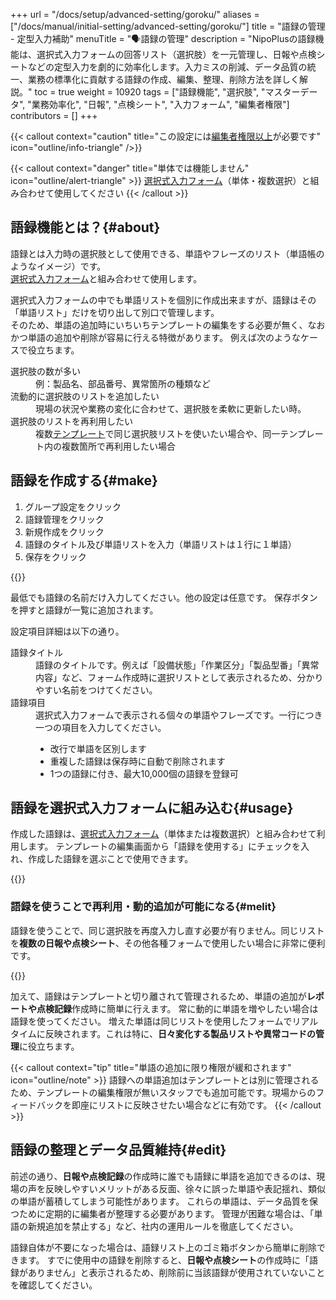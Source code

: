 +++
url = "/docs/setup/advanced-setting/goroku/"
aliases = ["/docs/manual/initial-setting/advanced-setting/goroku/"]
title = "語録の管理 - 定型入力補助"
menuTitle = "🗣️語録の管理"
description = "NipoPlusの語録機能は、選択式入力フォームの回答リスト（選択肢）を一元管理し、日報や点検シートなどの定型入力を劇的に効率化します。入力ミスの削減、データ品質の統一、業務の標準化に貢献する語録の作成、編集、整理、削除方法を詳しく解説。"
toc = true
weight = 10920
tags = ["語録機能", "選択肢", "マスターデータ",  "業務効率化", "日報", "点検シート", "入力フォーム", "編集者権限"]
contributors = []
+++

{{< callout context="caution" title="この設定には[編集者権限以上](/docs/setup/staff-global/rank/#manager)が必要です" icon="outline/info-triangle" />}}

{{< callout context="danger" title="単体では機能しません" icon="outline/alert-triangle" >}}
[選択式入力フォーム](/docs/template/selects/#plain)（単体・複数選択）と組み合わせて使用してください
{{< /callout >}}

## 語録機能とは？{#about}

語録とは入力時の選択肢として使用できる、単語やフレーズのリスト（単語帳のようなイメージ）です。  
[選択式入力フォーム](/docs/template/selects/)と組み合わせて使用します。

選択式入力フォームの中でも単語リストを個別に作成出来ますが、語録はその「単語リスト」だけを切り出して別口で管理します。  
そのため、単語の追加時にいちいちテンプレートの編集をする必要が無く、なおかつ単語の追加や削除が容易に行える特徴があります。
例えば次のようなケースで役立ちます。

<dl class="basic">
<dt>選択肢の数が多い</dt>
<dd>例：製品名、部品番号、異常箇所の種類など</dd>
<dt>流動的に選択肢のリストを追加したい</dt>
<dd>現場の状況や業務の変化に合わせて、選択肢を柔軟に更新したい時。</dd>
<dt>選択肢のリストを再利用したい</dt>
<dd>複数<a href="/docs/template/make/">テンプレート</a>で同じ選択肢リストを使いたい場合や、同一テンプレート内の複数箇所で再利用したい場合</dd>
</dl>

## 語録を作成する{#make}

1.  グループ設定をクリック
1.  語録管理をクリック
1.  新規作成をクリック
1.  語録のタイトル及び単語リストを入力（単語リストは１行に１単語）
1.  保存をクリック

{{<icatch filename="img/make-word-list" msg="語録は、日報や点検シートの入力項目を効率化する「定型入力リスト」のイメージです">}}

最低でも語録の名前だけ入力してください。他の設定は任意です。
保存ボタンを押すと語録が一覧に追加されます。

設定項目詳細は以下の通り。

<dl class="basic">
<dt>語録タイトル</dt>
<dd>語録のタイトルです。例えば「設備状態」「作業区分」「製品型番」「異常内容」など、フォーム作成時に選択リストとして表示されるため、分かりやすい名前をつけてください。</dd>
<dt>語録項目</dt>
<dd>選択式入力フォームで表示される個々の単語やフレーズです。一行につき一つの項目を入力してください。<br><ul><li>改行で単語を区別します</li><li>重複した語録は保存時に自動で削除されます</li><li>1つの語録に付き、最大10,000個の語録を登録可</li></ul></dd>
</dl>

## 語録を選択式入力フォームに組み込む{#usage}

作成した語録は、[選択式入力フォーム](/docs/template/selects/#plain)（単体または複数選択）と組み合わせて利用します。
テンプレートの編集画面から「語録を使用する」にチェックを入れ、作成した語録を選ぶことで使用できます。

{{<iTablet filename="img/goroku" msg="テンプレートの編集画面から、日報や点検シートの選択式入力フォームに語録を連携させます" alice="here">}}

### 語録を使うことで再利用・動的追加が可能になる{#melit}

語録を使うことで、同じ選択肢を再度入力し直す必要が有りません。同じリストを**複数の日報や点検シート**、その他各種フォームで使用したい場合に非常に便利です。

{{<iTablet filename="img/gorokuWrite" msg="語録を使った選択肢の入力例です。一度登録したリストを様々な箇所で再利用できるので、入力の手間と時間を大幅に削減できます" alice="ok">}}

加えて、語録はテンプレートと切り離されて管理されるため、単語の追加が**レポートや点検記録**作成時に簡単に行えます。
常に動的に単語を増やしたい場合は語録を使ってください。
増えた単語は同じリストを使用したフォームでリアルタイムに反映されます。これは特に、**日々変化する製品リストや異常コードの管理**に役立ちます。

{{< callout context="tip" title="単語の追加に限り権限が緩和されます" icon="outline/note" >}}
語録への単語追加はテンプレートとは別に管理されるため、テンプレートの編集権限が無いスタッフでも追加可能です。現場からのフィードバックを即座にリストに反映させたい場合などに有効です。
{{< /callout >}}

## 語録の整理とデータ品質維持{#edit}

前述の通り、**日報や点検記録**の作成時に誰でも語録に単語を追加できるのは、現場の声を反映しやすいメリットがある反面、徐々に誤った単語や表記揺れ、類似の単語が蓄積してしまう可能性があります。
これらの単語は、データ品質を保つために定期的に編集者が整理する必要があります。
管理が困難な場合は、「単語の新規追加を禁止する」など、社内の運用ルールを徹底してください。

語録自体が不要になった場合は、語録リスト上のゴミ箱ボタンから簡単に削除できます。
すでに使用中の語録を削除すると、**日報や点検シート**の作成時に「語録がありません」と表示されるため、削除前に当該語録が使用されていないことを確認してください。
